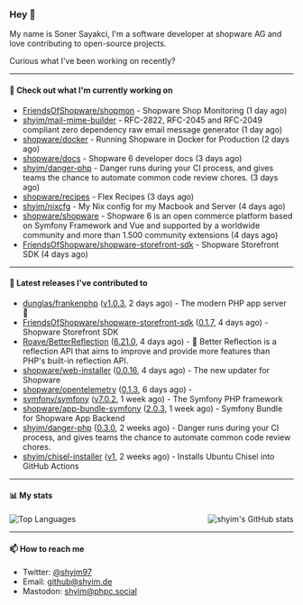 ### Hey 👋

My name is Soner Sayakci, I'm a software developer at shopware AG and love contributing to open-source projects.

Curious what I've been working on recently?

---

#### 👷 Check out what I'm currently working on

- [FriendsOfShopware/shopmon](https://github.com/FriendsOfShopware/shopmon) - Shopware Shop Monitoring (1 day ago)
- [shyim/mail-mime-builder](https://github.com/shyim/mail-mime-builder) - RFC-2822, RFC-2045 and RFC-2049 compliant zero dependency raw email message generator (1 day ago)
- [shopware/docker](https://github.com/shopware/docker) - Running Shopware in Docker for Production (2 days ago)
- [shopware/docs](https://github.com/shopware/docs) - Shopware 6 developer docs (3 days ago)
- [shyim/danger-php](https://github.com/shyim/danger-php) - Danger runs during your CI process, and gives teams the chance to automate common code review chores. (3 days ago)
- [shopware/recipes](https://github.com/shopware/recipes) - Flex Recipes (3 days ago)
- [shyim/nixcfg](https://github.com/shyim/nixcfg) - My Nix config for my Macbook and Server (4 days ago)
- [shopware/shopware](https://github.com/shopware/shopware) - Shopware 6 is an open commerce platform based on Symfony Framework and Vue and supported by a worldwide community and more than 1.500 community extensions (4 days ago)
- [FriendsOfShopware/shopware-storefront-sdk](https://github.com/FriendsOfShopware/shopware-storefront-sdk) - Shopware Storefront SDK (4 days ago)

---

#### 🔭 Latest releases I've contributed to

- [dunglas/frankenphp](https://github.com/dunglas/frankenphp) ([v1.0.3](https://github.com/dunglas/frankenphp/releases/tag/v1.0.3), 2 days ago) - The modern PHP app server 🧟
- [FriendsOfShopware/shopware-storefront-sdk](https://github.com/FriendsOfShopware/shopware-storefront-sdk) ([0.1.7](https://github.com/FriendsOfShopware/shopware-storefront-sdk/releases/tag/0.1.7), 4 days ago) - Shopware Storefront SDK
- [Roave/BetterReflection](https://github.com/Roave/BetterReflection) ([6.21.0](https://github.com/Roave/BetterReflection/releases/tag/6.21.0), 4 days ago) - :crystal_ball: Better Reflection is a reflection API that aims to improve and provide more features than PHP&#39;s built-in reflection API.
- [shopware/web-installer](https://github.com/shopware/web-installer) ([0.0.16](https://github.com/shopware/web-installer/releases/tag/0.0.16), 4 days ago) - The new updater for Shopware
- [shopware/opentelemetry](https://github.com/shopware/opentelemetry) ([0.1.3](https://github.com/shopware/opentelemetry/releases/tag/0.1.3), 6 days ago) - 
- [symfony/symfony](https://github.com/symfony/symfony) ([v7.0.2](https://github.com/symfony/symfony/releases/tag/v7.0.2), 1 week ago) - The Symfony PHP framework
- [shopware/app-bundle-symfony](https://github.com/shopware/app-bundle-symfony) ([2.0.3](https://github.com/shopware/app-bundle-symfony/releases/tag/2.0.3), 1 week ago) - Symfony Bundle for Shopware App Backend
- [shyim/danger-php](https://github.com/shyim/danger-php) ([0.3.0](https://github.com/shyim/danger-php/releases/tag/0.3.0), 2 weeks ago) - Danger runs during your CI process, and gives teams the chance to automate common code review chores.
- [shyim/chisel-installer](https://github.com/shyim/chisel-installer) ([v1](https://github.com/shyim/chisel-installer/releases/tag/v1), 2 weeks ago) - Installs Ubuntu Chisel into GitHub Actions

---

#### 📊 My stats

<img align="right" alt="shyim's GitHub stats" src="https://github-readme-stats.vercel.app/api?username=shyim&count_private=1&show_icons=true&" />

![Top Languages](https://github-readme-stats.vercel.app/api/top-langs/?username=shyim)

---

#### 📫 How to reach me

- Twitter: [@shyim97](https://twitter.com/shyim97)
- Email: [github@shyim.de](mailto://github@shyim.de)
- Mastodon: <a rel="me" href="https://phpc.social/@shyim">shyim@phpc.social</a>
